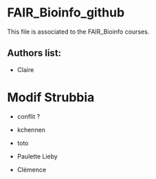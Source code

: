 # FAIR_Bioinfo_github
This file is associated to the FAIR_Bioinfo courses.

## Authors list:
- Claire 

# Modif Strubbia
- conflit ? 

- kchennen
- toto
- Paulette Lieby
- Clémence
